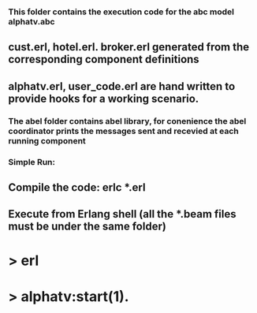 ### This folder contains the execution code for the abc model alphatv.abc
## cust.erl, hotel.erl. broker.erl generated from the corresponding component definitions
## alphatv.erl, user_code.erl are hand written to provide hooks for a working scenario. 

### The abel folder contains abel library, for conenience the abel coordinator prints the messages sent and recevied at each running component

### Simple Run:
## Compile the code: erlc *.erl  
## Execute from Erlang shell (all the *.beam files must be under the same folder)
# > erl
# > alphatv:start(1).


